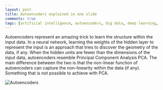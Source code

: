 ```yaml
---
layout: post
title: Autoencoders explained in one slide
comments: true
tags: [artificial intelligence, autoencoders, big data, deep learning, dimensionality, neural networks, pca, reduction, AI]
---
```


Autoencoders represent an amazing trick to learn the structure within the
input data. In a neural network, learning the weights of the hidden layer to
represent the input is an approach that tries to discover the geometry of the
data, if any. When the hidden units are fewer than the dimensions of the input
data, autoencoders resemble Principal Component Analysis PCA. 
The main difference between the two is that the non-linear function of autoencoders can
capture the non-linearity within the data (if any). Something that is not possible to achieve with PCA. 

![Autoencoders](https://s3-eu-west-1.amazonaws.com/wopcontent/uploads/2015/04/autoencoders.png?w=640) 


